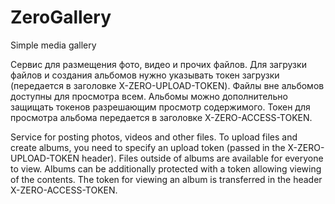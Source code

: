 # ZeroGallery
Simple media gallery

Сервис для размещения фото, видео и прочих файлов.
Для загрузки файлов и создания альбомов нужно указывать токен загрузки (передается в заголовке X-ZERO-UPLOAD-TOKEN).
Файлы вне альбомов доступны для просмотра всем. Альбомы можно дополнительно защищать токенов разрешающим просмотр содержимого. Токен для просмотра альбома передается в заголовке X-ZERO-ACCESS-TOKEN.

Service for posting photos, videos and other files.
To upload files and create albums, you need to specify an upload token (passed in the X-ZERO-UPLOAD-TOKEN header).
Files outside of albums are available for everyone to view. Albums can be additionally protected with a token allowing viewing of the contents. The token for viewing an album is transferred in the header X-ZERO-ACCESS-TOKEN.

